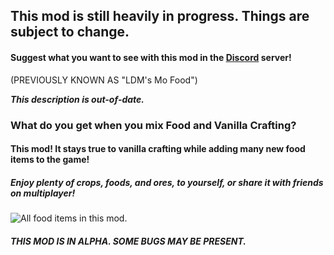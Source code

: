 ## This mod is still heavily in progress. Things are subject to change.

#### Suggest what you want to see with this mod in the [Discord](https://discord.gg/GsUqxzj) server!

(PREVIOUSLY KNOWN AS "LDM's Mo Food")

**_This description is out-of-date._**

### What do you get when you mix Food and Vanilla Crafting?

#### This mod! It stays true to vanilla crafting while adding many new food items to the game!

##### Enjoy plenty of crops, foods, and ores, to yourself, or share it with friends on multiplayer!

![All food items in this mod.](https://i.imgur.com/t8bqzi8.png)

##### **THIS MOD IS IN ALPHA. SOME BUGS MAY BE PRESENT.**
